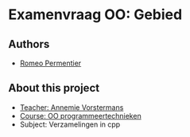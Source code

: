 # Examenvraag OO: Gebied
## Authors
- [Romeo Permentier](https://github.com/ro-per)
## About this project
- [Teacher: Annemie Vorstermans](https://www.kuleuven.be/wieiswie/nl/person/00059650)
- [Course: OO programmeertechnieken ](https://onderwijsaanbod.kuleuven.be/syllabi/n/JPI0UAN.htm#activetab=doelstellingen_idp992608)
- Subject: Verzamelingen in cpp